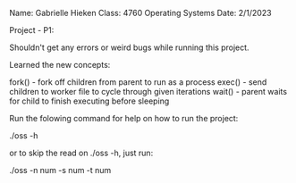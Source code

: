 Name: Gabrielle Hieken
Class: 4760 Operating Systems
Date: 2/1/2023

Project - P1: 

Shouldn't get any errors or weird bugs while running this project.

Learned the new concepts:

fork() - fork off children from parent to run as a process
exec() - send children to worker file to cycle through given iterations
wait() - parent waits for child to finish executing before sleeping

Run the folowing command for help on how to run the project: 

./oss -h

or to skip the read on ./oss -h, just run:

./oss -n num -s num -t num 
